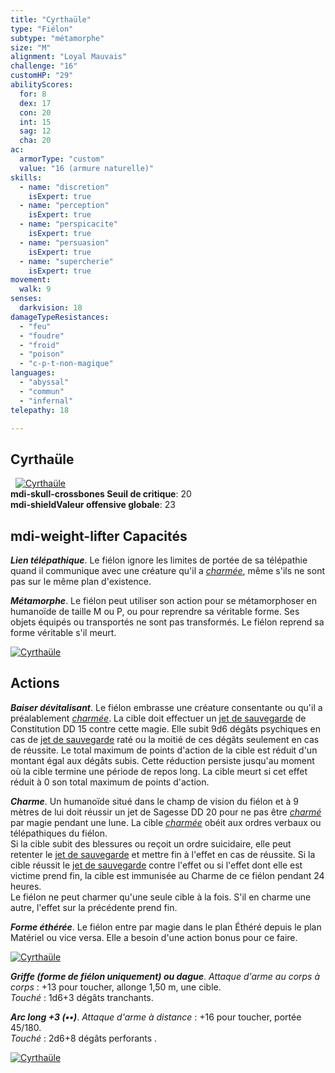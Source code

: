 ```yaml
---
title: "Cyrthaüle"
type: "Fiélon"
subtype: "métamorphe"
size: "M"
alignment: "Loyal Mauvais"
challenge: "16"
customHP: "29"
abilityScores:
  for: 8
  dex: 17
  con: 20
  int: 15
  sag: 12
  cha: 20
ac:
  armorType: "custom"
  value: "16 (armure naturelle)"
skills:
  - name: "discretion"
    isExpert: true
  - name: "perception"
    isExpert: true
  - name: "perspicacite"
    isExpert: true
  - name: "persuasion"
    isExpert: true
  - name: "supercherie"
    isExpert: true
movement:
  walk: 9
senses:
  darkvision: 18
damageTypeResistances:
  - "feu"
  - "foudre"
  - "froid"
  - "poison"
  - "c-p-t-non-magique"
languages:
  - "abyssal"
  - "commun"
  - "infernal"
telepathy: 18

---
```

## Cyrthaüle
&nbsp;
[![Cyrthaüle](https://www.douaratil.fr/illustrations/fielon/cyrthaulem.png)](https://www.douaratil.fr/illustrations/fielon/cyrthaule.jpg)  
**<v-icon>mdi-skull-crossbones</v-icon> Seuil de critique**: 20            
**<v-icon>mdi-shield</v-icon>Valeur offensive globale**: 23      
## <v-icon>mdi-weight-lifter</v-icon> Capacités
_**Lien télépathique**_. Le fiélon ignore les limites de portée de sa télépathie quand il communique avec une créature qu'il a [_charmée_](/gerer-la-sante-du-personnage/#charme), même s'ils ne sont pas sur le même plan d'existence.

_**Métamorphe**_. Le fiélon peut utiliser son action pour se métamorphoser en humanoïde de taille M ou P, ou pour reprendre sa véritable forme. Ses objets équipés ou transportés ne sont pas transformés. Le fiélon reprend sa forme véritable s'il meurt.

[![Cyrthaüle](https://www.douaratil.fr/illustrations/fielon/cyrthaule2m.png)](https://www.douaratil.fr/illustrations/fielon/cyrthaule2.jpg)    
## Actions
_**Baiser dévitalisant**_. Le fiélon embrasse une créature consentante ou qu'il a préalablement [_charmée_](/gerer-la-sante-du-personnage/#charme). La cible doit effectuer un [jet de sauvegarde](/utiliser-les-caracteristiques/#jets-de-sauvegarde) de Constitution DD 15 contre cette magie. Elle subit 9d6 dégâts psychiques en cas de [jet de sauvegarde](/utiliser-les-caracteristiques/#jets-de-sauvegarde) raté ou la moitié de ces dégâts seulement en cas de réussite. Le total maximum de points d'action de la cible est réduit d'un montant égal aux dégâts subis. Cette réduction persiste jusqu'au moment où la cible termine une période de repos long. La cible meurt si cet effet réduit à 0 son total maximum de points d'action.

_**Charme**_. Un humanoïde situé dans le champ de vision du fiélon et à 9 mètres de lui doit réussir un jet de Sagesse DD 20 pour ne pas être [_charmé_](/gerer-la-sante-du-personnage/#charme) par magie pendant une lune. La cible [_charmée_](/gerer-la-sante-du-personnage/#charme) obéit aux ordres verbaux ou télépathiques du fiélon.  
Si la cible subit des blessures ou reçoit un ordre suicidaire, elle peut retenter le [jet de sauvegarde](/utiliser-les-caracteristiques/#jets-de-sauvegarde) et mettre fin à l'effet en cas de réussite. Si la cible réussit le [jet de sauvegarde](/utiliser-les-caracteristiques/#jets-de-sauvegarde) contre l'effet ou si l'effet dont elle est victime prend fin, la cible est immunisée au Charme de ce fiélon pendant 24 heures.  
Le fiélon ne peut charmer qu'une seule cible à la fois. S'il en charme une autre, l'effet sur la précédente prend fin.

_**Forme éthérée**_. Le fiélon entre par magie dans le plan Éthéré depuis le plan Matériel ou vice versa. Elle a besoin d'une action bonus pour ce faire.  

[![Cyrthaüle](https://www.douaratil.fr/illustrations/fielon/cyrthaule3m.png)](https://www.douaratil.fr/illustrations/fielon/cyrthaule3.jpg)  

_**Griffe (forme de fiélon uniquement) ou dague**_. _Attaque d'arme au corps à corps_ : +13 pour toucher, allonge 1,50 m, une cible.  
_Touché_ : 1d6+3 dégâts tranchants.  

_**Arc long +3 (••)**_. _Attaque d'arme à distance_ : +16 pour toucher, portée 45/180.  
_Touché_ : 2d6+8 dégâts perforants .

[![Cyrthaüle](https://www.douaratil.fr/illustrations/fielon/cyrthaule4m.png)](https://www.douaratil.fr/illustrations/fielon/cyrthaule4.jpg)  
